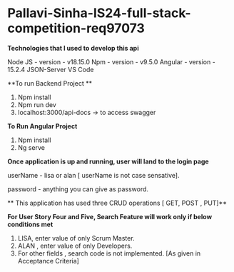 # Pallavi-Sinha-IS24-full-stack-competition-req97073

**Technologies that I used to develop this api**

Node JS - version - v18.15.0
Npm  - version - v9.5.0
Angular - version - 15.2.4
JSON-Server
VS Code

**To run Backend Project **

1.	Npm install
2.	Npm run dev
3.	localhost:3000/api-docs → to access swagger

**To Run Angular Project** 
1.	Npm install
2.	Ng serve

**Once application is up and running, user will land to the login page**

userName - lisa or alan [ userName is not case sensative].

password - anything you can give as password.

** This application has used three CRUD operations [ GET, POST , PUT]**

**For User Story Four and Five, Search Feature will work only if below conditions met**

1) LISA, enter value of only Scrum Master.
2) ALAN , enter value of only Developers.
3) For other fields , search code is not implemented. [As given in Acceptance Criteria]
